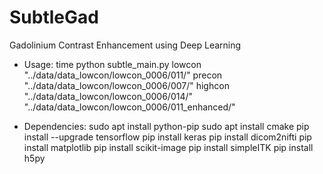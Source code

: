 # SubtleGad
Gadolinium Contrast Enhancement using Deep Learning

* Usage:
time python subtle_main.py lowcon "../data/data_lowcon/lowcon_0006/011/" precon "../data/data_lowcon/lowcon_0006/007/" highcon "../data/data_lowcon/lowcon_0006/014/" "../data/data_lowcon/lowcon_0006/011_enhanced/"

* Dependencies:
sudo apt install python-pip 
sudo apt install cmake
pip install --upgrade tensorflow 
pip install keras
pip install dicom2nifti
pip install matplotlib
pip install scikit-image
pip install simpleITK
pip install h5py

